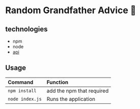 # Random Grandfather Advice 👴

## technologies

- npm 
- node 
- [api](https://api.adviceslip.com/#endpoint-random)

## Usage

| Command        | Function                        |
|:-------------- |:--------------------------------|
| `npm install`  | add the npm that required       |
| `node index.js`| Runs the application            |